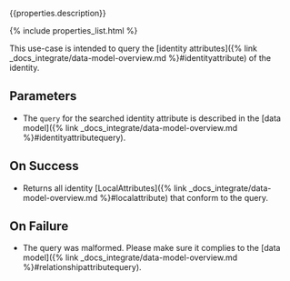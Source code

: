 {{properties.description}}

{% include properties_list.html %}

This use-case is intended to query the [identity attributes]({% link _docs_integrate/data-model-overview.md %}#identityattribute)
of the identity.

## Parameters

- The `query` for the searched identity attribute is described in the [data model]({% link _docs_integrate/data-model-overview.md %}#identityattributequery).

## On Success

- Returns all identity [LocalAttributes]({% link _docs_integrate/data-model-overview.md %}#localattribute) that conform to the query.

## On Failure

- The query was malformed. Please make sure it complies to the [data model]({% link _docs_integrate/data-model-overview.md %}#relationshipattributequery).
